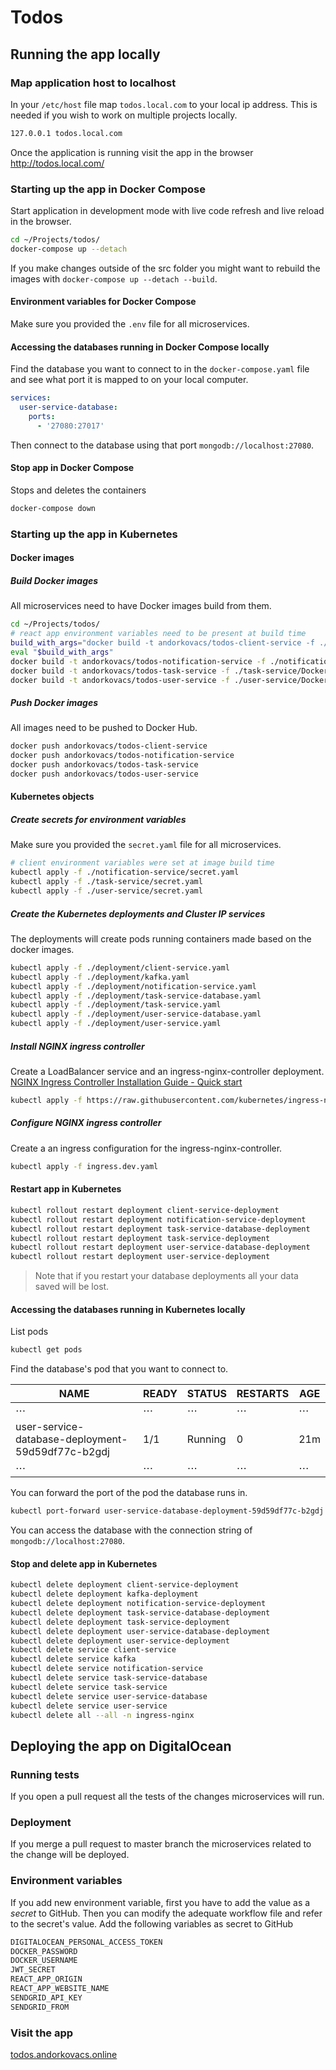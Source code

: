 # Todos

## Running the app locally

### Map application host to localhost

In your `/etc/host` file map `todos.local.com` to your local ip address. This is needed if you wish to work on multiple projects locally.

```bash
127.0.0.1 todos.local.com
```

Once the application is running visit the app in the browser <http://todos.local.com/>

### Starting up the app in Docker Compose

Start application in development mode with live code refresh and live reload in the browser.

```bash
cd ~/Projects/todos/
docker-compose up --detach
```

If you make changes outside of the src folder you might want to rebuild the images with `docker-compose up --detach --build`.

#### Environment variables for Docker Compose

Make sure you provided the `.env` file for all microservices.

#### Accessing the databases running in Docker Compose locally

Find the database you want to connect to in the `docker-compose.yaml` file and see what port it is mapped to on your local computer.

```yaml
services:
  user-service-database:
    ports:
      - '27080:27017'
```

Then connect to the database using that port `mongodb://localhost:27080`.

#### Stop app in Docker Compose

Stops and deletes the containers

```bash
docker-compose down
```

### Starting up the app in Kubernetes

#### Docker images

##### Build Docker images

All microservices need to have Docker images build from them.

```bash
cd ~/Projects/todos/
# react app environment variables need to be present at build time
build_with_args="docker build -t andorkovacs/todos-client-service -f ./client/Dockerfile $(cat ./client/.env | while read -r line; do out+="--build-arg \"$line\" "; done; echo $out;out="")./client/"
eval "$build_with_args"
docker build -t andorkovacs/todos-notification-service -f ./notification-service/Dockerfile ./notification-service/
docker build -t andorkovacs/todos-task-service -f ./task-service/Dockerfile ./task-service/
docker build -t andorkovacs/todos-user-service -f ./user-service/Dockerfile ./user-service/
```

##### Push Docker images

All images need to be pushed to Docker Hub.

```bash
docker push andorkovacs/todos-client-service
docker push andorkovacs/todos-notification-service
docker push andorkovacs/todos-task-service
docker push andorkovacs/todos-user-service
```

#### Kubernetes objects

##### Create secrets for environment variables

Make sure you provided the `secret.yaml` file for all microservices.

```bash
# client environment variables were set at image build time
kubectl apply -f ./notification-service/secret.yaml
kubectl apply -f ./task-service/secret.yaml
kubectl apply -f ./user-service/secret.yaml
```

##### Create the Kubernetes deployments and Cluster IP services

The deployments will create pods running containers made based on the docker images.

```bash
kubectl apply -f ./deployment/client-service.yaml
kubectl apply -f ./deployment/kafka.yaml
kubectl apply -f ./deployment/notification-service.yaml
kubectl apply -f ./deployment/task-service-database.yaml
kubectl apply -f ./deployment/task-service.yaml
kubectl apply -f ./deployment/user-service-database.yaml
kubectl apply -f ./deployment/user-service.yaml
```

##### Install NGINX ingress controller

Create a LoadBalancer service and an ingress-nginx-controller deployment. [NGINX Ingress Controller Installation Guide - Quick start](https://kubernetes.github.io/ingress-nginx/deploy/#quick-start)

```bash
kubectl apply -f https://raw.githubusercontent.com/kubernetes/ingress-nginx/controller-v1.5.1/deploy/static/provider/cloud/deploy.yaml
```

##### Configure NGINX ingress controller

Create a an ingress configuration for the ingress-nginx-controller.

```bash
kubectl apply -f ingress.dev.yaml
```

#### Restart app in Kubernetes

```bash
kubectl rollout restart deployment client-service-deployment
kubectl rollout restart deployment notification-service-deployment
kubectl rollout restart deployment task-service-database-deployment
kubectl rollout restart deployment task-service-deployment
kubectl rollout restart deployment user-service-database-deployment
kubectl rollout restart deployment user-service-deployment
```

> Note that if you restart your database deployments all your data saved will be lost.

#### Accessing the databases running in Kubernetes locally

List pods

```bash
kubectl get pods
```

Find the database's pod that you want to connect to.

| NAME                                              | READY | STATUS  | RESTARTS | AGE |
| ------------------------------------------------- | ----- | ------- | -------- | --- |
| ⋯                                                 | ⋯     | ⋯       | ⋯        | ⋯   |
| user-service-database-deployment-59d59df77c-b2gdj | 1/1   | Running | 0        | 21m |
| ⋯                                                 | ⋯     | ⋯       | ⋯        | ⋯   |

You can forward the port of the pod the database runs in.

```bash
kubectl port-forward user-service-database-deployment-59d59df77c-b2gdj 27080:27017
```

You can access the database with the connection string of `mongodb://localhost:27080`.

#### Stop and delete app in Kubernetes

```bash
kubectl delete deployment client-service-deployment
kubectl delete deployment kafka-deployment
kubectl delete deployment notification-service-deployment
kubectl delete deployment task-service-database-deployment
kubectl delete deployment task-service-deployment
kubectl delete deployment user-service-database-deployment
kubectl delete deployment user-service-deployment
kubectl delete service client-service
kubectl delete service kafka
kubectl delete service notification-service
kubectl delete service task-service-database
kubectl delete service task-service
kubectl delete service user-service-database
kubectl delete service user-service
kubectl delete all --all -n ingress-nginx
```

## Deploying the app on DigitalOcean

### Running tests

If you open a pull request all the tests of the changes microservices will run.

### Deployment

If you merge a pull request to master branch the microservices related to the change will be deployed.

### Environment variables

If you add new environment variable, first you have to add the value as a _secret_ to GitHub. Then you can modify the adequate workflow file and refer to the secret's value. Add the following variables as secret to GitHub

```bash
DIGITALOCEAN_PERSONAL_ACCESS_TOKEN
DOCKER_PASSWORD
DOCKER_USERNAME
JWT_SECRET
REACT_APP_ORIGIN
REACT_APP_WEBSITE_NAME
SENDGRID_API_KEY
SENDGRID_FROM
```

### Visit the app

[todos.andorkovacs.online](http://todos.andorkovacs.online/)

